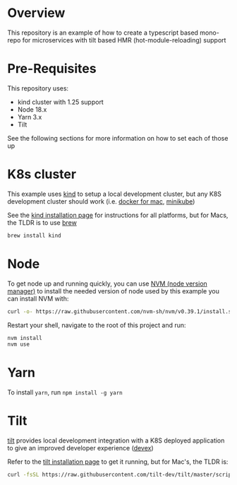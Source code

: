 # Overview

This repository is an example of how to create a typescript based mono-repo for microservices with tilt based HMR (hot-module-reloading) support

# Pre-Requisites

This repository uses:

- kind cluster with 1.25 support
- Node 18.x
- Yarn 3.x
- Tilt

See the following sections for more information on how to set each of those up

# K8s cluster

This example uses [kind](https://kind.sigs.k8s.io/) to setup a local development cluster, but any K8S development cluster should work (i.e. [docker for mac](https://docs.docker.com/desktop/kubernetes/), [minikube](https://minikube.sigs.k8s.io/docs/start/))

See the [kind installation page]() for instructions for all platforms, but for Macs, the TLDR is to use [brew](https://brew.sh/)

```sh
brew install kind
```

# Node

To get node up and running quickly, you can use [NVM (node version manager)](https://github.com/nvm-sh/nvm) to install the needed version of node used by this example you can install NVM with:

```sh
curl -o- https://raw.githubusercontent.com/nvm-sh/nvm/v0.39.1/install.sh | bash
```

Restart your shell, navigate to the root of this project and run:

```sh
nvm install
nvm use
```

# Yarn

To install `yarn`, run `npm install -g yarn`

# Tilt

[tilt](https://tilt.dev/) provides local development integration with a K8S deployed application to give an improved developer experience ([devex](https://en.wikipedia.org/wiki/User_experience#Developer_experience))

Refer to the [tilt installation page](https://docs.tilt.dev/install.html) to get it running, but for Mac's, the TLDR is:

```sh
curl -fsSL https://raw.githubusercontent.com/tilt-dev/tilt/master/scripts/install.sh | bash
```
